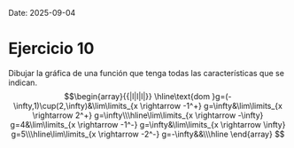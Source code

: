 Date: 2025-09-04

# Ejercicio 10


Dibujar la gráfica de una función que tenga todas las características que se indican.
$$\begin{array}{{|l|l|l|}}
 \hline\text{dom }g=(-\infty,1)\cup(2,\infty)&\lim\limits_{x \rightarrow -1^+} g=\infty&\lim\limits_{x \rightarrow 2^+} g=\infty\\\hline\lim\limits_{x \rightarrow -\infty} g=4&\lim\limits_{x \rightarrow -1^-} g=\infty&\lim\limits_{x \rightarrow \infty} g=5\\\hline\lim\limits_{x \rightarrow -2^-} g=-\infty&&\\\hline
\end{array}
$$